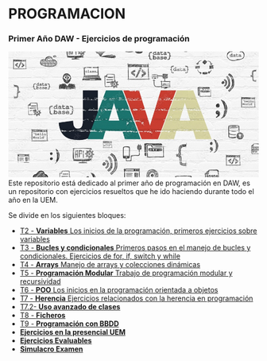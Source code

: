 # PROGRAMACION
### Primer Año DAW - Ejercicios de programación

![](https://github.com/JuanjoAJ/PROGRAMACION/blob/main/javaimg.jpg)
Este repositorio está dedicado al primer año de programación en DAW, es un repositorio con ejercicios resueltos que he ido haciendo durante todo el año en la UEM.

Se divide en los siguientes bloques:
- [T2 - **Variables** Los inicios de la programación, primeros ejercicios sobre variables](https://github.com/JuanjoAJ/PROGRAMACION/tree/a175f76b260ab4126798bdd594e8b721a7c4df30/T2%20-%20Variables) 
- [T3 - **Bucles y condicionales** Primeros pasos en el manejo de bucles y condicionales. Ejercicios de for, if, switch y while](https://github.com/JuanjoAJ/PROGRAMACION/tree/dcd630e47eadb267d7cb3694ef5739672794c526/T3%20-%20Bucles%20y%20condicionales)
- [T4 - **Arrays** Manejo de arrays y colecciones dinámicas](https://github.com/JuanjoAJ/PROGRAMACION/tree/dcd630e47eadb267d7cb3694ef5739672794c526/T4%20-%20Arrays)
- [T5 - **Programación Modular** Trabajo de programación modular y recursividad](https://github.com/JuanjoAJ/PROGRAMACION/tree/dcd630e47eadb267d7cb3694ef5739672794c526/T5%20-%20Programaci%C3%B3n%20modular)
- [T6 - **POO** Los inicios en la programación orientada a objetos](https://github.com/JuanjoAJ/PROGRAMACION/tree/dcd630e47eadb267d7cb3694ef5739672794c526/T6%20-%20POO)</li>
- [T7 - **Herencia** Ejercicios relacionados con la herencia en programación](https://github.com/JuanjoAJ/PROGRAMACION/tree/dcd630e47eadb267d7cb3694ef5739672794c526/T7%20-%20Herencia)
- [T7.2- **Uso avanzado de clases**](https://github.com/JuanjoAJ/PROGRAMACION/tree/58e367fcd3d8481dc9ff22fb60b7e404beacf1bc/T7.2-%20Uso%20avanzado%20de%20clases)
- [T8 - **Ficheros**](https://github.com/JuanjoAJ/PROGRAMACION/tree/44ae2a6e402d94d4bb5df3569d26883d2cf63e73/T8%20-%20Ficheros)
- [T9 - **Programación con BBDD**](https://github.com/JuanjoAJ/PROGRAMACION/tree/44ae2a6e402d94d4bb5df3569d26883d2cf63e73/T9%20-%20Programaci%C3%B3n%20con%20BBDD)
- [**Ejercicios en la presencial UEM**](https://github.com/JuanjoAJ/PROGRAMACION/tree/44ae2a6e402d94d4bb5df3569d26883d2cf63e73/Ejercicios%20en%20la%20presencial%20UEM)
- [**Ejercicios Evaluables**](https://github.com/JuanjoAJ/PROGRAMACION/tree/44ae2a6e402d94d4bb5df3569d26883d2cf63e73/Ejercicios%20Evaluables)
- [**Simulacro Examen**](https://github.com/JuanjoAJ/PROGRAMACION/tree/44ae2a6e402d94d4bb5df3569d26883d2cf63e73/Simulacro%20Examen)
  

